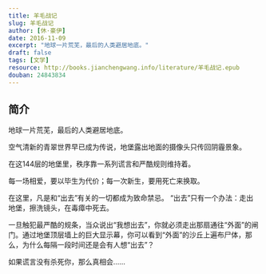 ```yaml
---
title: 羊毛战记
slug: 羊毛战记
author: [休·豪伊]
date: 2016-11-09
excerpt: "地球一片荒芜，最后的人类避居地底。"
draft: false
tags: [文学]
resource: http://books.jianchengwang.info/literature/羊毛战记.epub
douban: 24843834
---
```


## 简介

地球一片荒芜，最后的人类避居地底。

空气清新的青翠世界早已成为传说，地堡露出地面的摄像头只传回阴霾景象。

在这144层的地堡里，秩序靠一系列谎言和严酷规则维持着。

每一场相爱，要以毕生为代价；每一次新生，要用死亡来换取。

在这里，凡是和“出去”有关的一切都成为致命禁忌。 “出去”只有一个办法：走出地堡，擦洗镜头，在毒瘴中死去。

一旦触犯最严酷的规条，当众说出“我想出去”，你就必须走出那扇通往“外面”的闸门。通过地堡顶层墙上的巨大显示幕，你可以看到“外面”的沙丘上遍布尸体，那么，为什么每隔一段时间还是会有人想“出去”？

如果谎言没有杀死你，那么真相会……